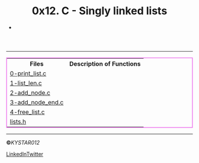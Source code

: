 <html>
<body>
<header>
<h1>
0x12. C - Singly linked lists
</h1>
<p>
<ul>
<li></li>
</ul>
</p>
</header>
 <hr>
<section>
<p>
<table style ="border:2px solid violet;">
<tr><th><b>Files</b ></th><th><b>Description of Functions</b></th></tr>
<tr><td><a href="https://github.com/Kystar012/alx-low_level_programming/blob/master/0x12-singly_linked_lists/0-print_list.c">0-print_list.c</a></td><td></td></tr>
<tr><td><a href="https://github.com/Kystar012/alx-low_level_programming/blob/master/0x12-singly_linked_lists/1-list_len.c">1-list_len.c</a></td><td></td></tr>
<tr><td><a href="https://github.com/Kystar012/alx-low_level_programming/blob/master/0x12-singly_linked_lists/2-add_node.c">2-add_node.c</a></td><td></td></tr>
<tr><td><a href="https://github.com/Kystar012/alx-low_level_programming/blob/master/0x12-singly_linked_lists/3-add_node_end.c">3-add_node_end.c</a></td><td></td></tr>
<tr><td><a href="https://github.com/Kystar012/alx-low_level_programming/blob/master/0x12-singly_linked_lists/4-free_list.c">4-free_list.c</a></td><td></td></tr>
<tr><td><a href="https://github.com/Kystar012/alx-low_level_programming/blob/master/0x12-singly_linked_lists/lists.h">lists.h</a></td><td></td></tr>
</table>
</p>
</section>
<hr>
<footer>
<p><b>&copy;</b><em>KYSTAR012</em></p>
<p><a href="">Linkedln</a><a href="">Twitter</a></p>
</footer>
</body>
</html>
